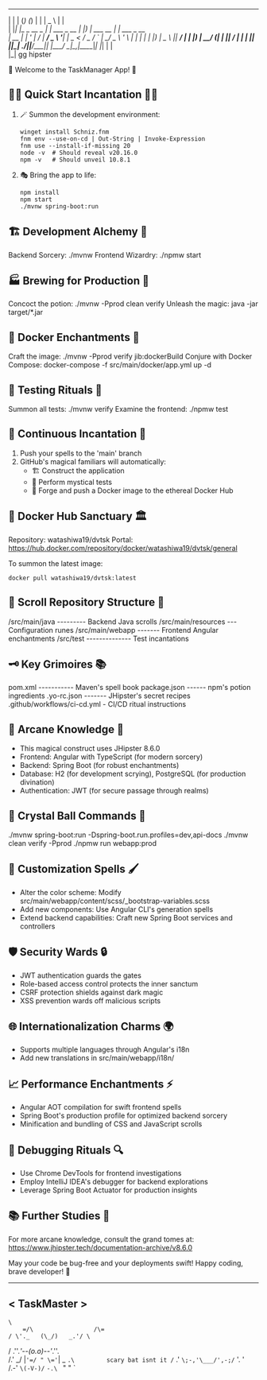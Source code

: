  _    _ _       _     _              ____             _             
 | |  | (_)     (_)   | |            |  _ \           | |            
 | |__| |_ _ __  _ ___| |_ ___ _ __  | |_) | ___  __ _| |_ ___ _ __  
 |  __  | | '_ \| / __| __/ _ \ '__| |  _ < / _ \/ _` | __/ _ \ '_ \ 
 | |  | | | |_) | \__ \ ||  __/ |    | |_) |  __/ (_| | ||  __/ | | |
 |_|  |_|_| .__/|_|___/\__\___|_|    |____/ \___|\__,_|\__\___|_| |_|
          | |                                                        
          |_|    gg hipster
                                                     

   🚀 Welcome to the TaskManager App! 🚀

🧙‍♂️ Quick Start Incantation 🧙‍♀️
--------------------------------
1. 🪄 Summon the development environment:
   ```
   winget install Schniz.fnm
   fnm env --use-on-cd | Out-String | Invoke-Expression
   fnm use --install-if-missing 20
   node -v  # Should reveal v20.16.0
   npm -v   # Should unveil 10.8.1
   ```

2. 🎭 Bring the app to life:
   ```
   npm install
   npm start
   ./mvnw spring-boot:run
   ```

🏗️ Development Alchemy 🧪
-------------------------
Backend Sorcery:  ./mvnw
Frontend Wizardry: ./npmw start

🏭 Brewing for Production 🚀
----------------------------
Concoct the potion:    ./mvnw -Pprod clean verify
Unleash the magic:     java -jar target/*.jar

🐳 Docker Enchantments 🌊
-------------------------
Craft the image:  ./mvnw -Pprod verify jib:dockerBuild
Conjure with Docker Compose:
   docker-compose -f src/main/docker/app.yml up -d

🧪 Testing Rituals 🔬
---------------------
Summon all tests:     ./mvnw verify
Examine the frontend: ./npmw test

🔄 Continuous Incantation 🚀
----------------------------
1. Push your spells to the 'main' branch
2. GitHub's magical familiars will automatically:
   - 🏗️ Construct the application
   - 🧪 Perform mystical tests
   - 🐳 Forge and push a Docker image to the ethereal Docker Hub

🐋 Docker Hub Sanctuary 🏛️
---------------------------
Repository: watashiwa19/dvtsk
Portal: https://hub.docker.com/repository/docker/watashiwa19/dvtsk/general

To summon the latest image:
```
docker pull watashiwa19/dvtsk:latest
```

📁 Scroll Repository Structure 📜
---------------------------------
/src/main/java --------- Backend Java scrolls
/src/main/resources --- Configuration runes
/src/main/webapp ------- Frontend Angular enchantments
/src/test -------------- Test incantations

🗝️ Key Grimoires 📚
--------------------
pom.xml ----------- Maven's spell book
package.json ------ npm's potion ingredients
.yo-rc.json ------- JHipster's secret recipes
.github/workflows/ci-cd.yml - CI/CD ritual instructions

🧠 Arcane Knowledge 🌟
----------------------
- This magical construct uses JHipster 8.6.0
- Frontend: Angular with TypeScript (for modern sorcery)
- Backend: Spring Boot (for robust enchantments)
- Database: H2 (for development scrying), PostgreSQL (for production divination)
- Authentication: JWT (for secure passage through realms)

🔮 Crystal Ball Commands 🔮
---------------------------
./mvnw spring-boot:run -Dspring-boot.run.profiles=dev,api-docs
./mvnw clean verify -Pprod
./npmw run webapp:prod

🎨 Customization Spells 🖌️
---------------------------
- Alter the color scheme: Modify src/main/webapp/content/scss/_bootstrap-variables.scss
- Add new components: Use Angular CLI's generation spells
- Extend backend capabilities: Craft new Spring Boot services and controllers

🛡️ Security Wards 🔒
---------------------
- JWT authentication guards the gates
- Role-based access control protects the inner sanctum
- CSRF protection shields against dark magic
- XSS prevention wards off malicious scripts

🌐 Internationalization Charms 🌍
---------------------------------
- Supports multiple languages through Angular's i18n
- Add new translations in src/main/webapp/i18n/

📈 Performance Enchantments ⚡
------------------------------
- Angular AOT compilation for swift frontend spells
- Spring Boot's production profile for optimized backend sorcery
- Minification and bundling of CSS and JavaScript scrolls

🐞 Debugging Rituals 🔍
------------------------
- Use Chrome DevTools for frontend investigations
- Employ IntelliJ IDEA's debugger for backend explorations
- Leverage Spring Boot Actuator for production insights

📚 Further Studies 📖
---------------------
For more arcane knowledge, consult the grand tomes at:
https://www.jhipster.tech/documentation-archive/v8.6.0

May your code be bug-free and your deployments swift! 
Happy coding, brave developer! 🎉

 __________
< TaskMaster >
 ----------
    \
        =/\                 /\=
    / \'._   (\_/)   _.'/ \
   / .''._'--(o.o)--'_.''. \
  /.' _/ |`'=/ " \='`| \_ `.\         scary bat isnt it
 /` .' `\;-,'\___/',-;/` '. '\
/.-'       `\(-V-)/`       `-.\
`            "   "            `
```
